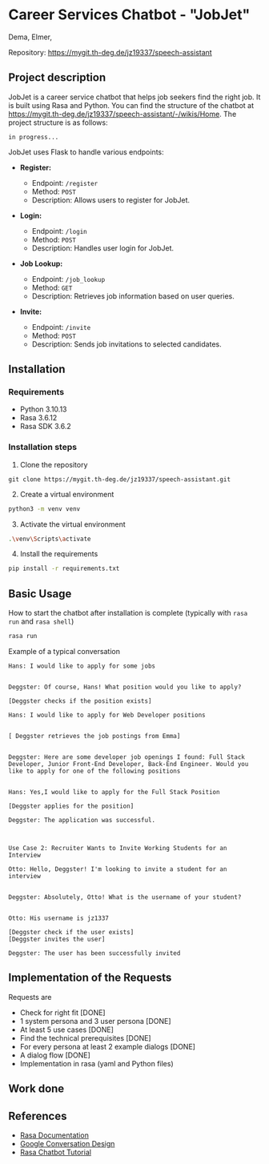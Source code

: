 # Career Services Chatbot - "JobJet"

Dema, Elmer,  <br>


Repository: https://mygit.th-deg.de/jz19337/speech-assistant

## Project description

JobJet is a career service chatbot that helps job seekers find the right job. It is built using Rasa and Python. You can find the structure of the chatbot at https://mygit.th-deg.de/jz19337/speech-assistant/-/wikis/Home. The project structure is as follows: <br>

```
in progress...
```
JobJet uses Flask to handle various endpoints:

- **Register:**
  - Endpoint: `/register`
  - Method: `POST`
  - Description: Allows users to register for JobJet.

- **Login:**
  - Endpoint: `/login`
  - Method: `POST`
  - Description: Handles user login for JobJet.

- **Job Lookup:**
  - Endpoint: `/job_lookup`
  - Method: `GET`
  - Description: Retrieves job information based on user queries.

- **Invite:**
  - Endpoint: `/invite`
  - Method: `POST`
  - Description: Sends job invitations to selected candidates.


## Installation

<!-- Descriptions of the used packages with versions, e.g. Python 3.10, rasa 3.6.12, ...

Description of the steps after cloning the MyGit repository (setting up a venv, installing the packages, test of the setup, ...). -->

### Requirements

- Python 3.10.13
- Rasa 3.6.12
- Rasa SDK 3.6.2

### Installation steps

1. Clone the repository
```
git clone https://mygit.th-deg.de/jz19337/speech-assistant.git
```
2. Create a virtual environment
```bash
python3 -m venv venv
```
3. Activate the virtual environment
```bash
.\venv\Scripts\activate
```
4. Install the requirements
```bash
pip install -r requirements.txt
```

## Basic Usage

How to start the chatbot after installation is complete (typically with `rasa run` and `rasa shell`)
```bash
rasa run
```

Example of a typical conversation
```
Hans: I would like to apply for some jobs


Deggster: Of course, Hans! What position would you like to apply?

[Deggster checks if the position exists]

Hans: I would like to apply for Web Developer positions


[ Deggster retrieves the job postings from Emma]


Deggster: Here are some developer job openings I found: Full Stack Developer, Junior Front-End Developer, Back-End Engineer. Would you like to apply for one of the following positions


Hans: Yes,I would like to apply for the Full Stack Position

[Deggster applies for the position]

Deggster: The application was successful.



```
```
Use Case 2: Recruiter Wants to Invite Working Students for an Interview

Otto: Hello, Deggster! I'm looking to invite a student for an interview


Deggster: Absolutely, Otto! What is the username of your student?


Otto: His username is jz1337

[Deggster check if the user exists]
[Deggster invites the user]

Deggster: The user has been successfully invited
```

## Implementation of the Requests

Requests are

- Check for right fit [DONE]
- 1 system persona and 3 user persona [DONE]
- At least 5 use cases [DONE]
- Find the technical prerequisites [DONE]
- For every persona at least 2 example dialogs [DONE]
- A dialog flow [DONE]
- Implementation in rasa (yaml and Python files)

## Work done


## References

- [Rasa Documentation](https://rasa.com/docs/rasa/)
- [Google Conversation Design](https://developers.google.com/assistant/conversation-design/)
- [Rasa Chatbot Tutorial](https://www.youtube.com/playlist?list=PL75e0qA87dlEjGAc9j9v3a5h1mxI2Z9fi)